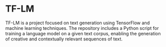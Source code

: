 # TF-LM
TF-LM is a project focused on text generation using TensorFlow and machine learning techniques. The repository includes a Python script for training a language model on a given text corpus, enabling the generation of creative and contextually relevant sequences of text.
